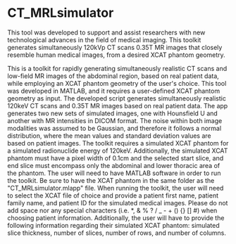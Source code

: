# CT_MRLsimulator
This tool was developed to support and assist researchers with new technological advances in the field of medical imaging. This toolkit generates simultaneously 120kVp CT scans 0.35T MR images that closely resemble human medical images, from a desired XCAT phantom geometry.

This is a toolkit for rapidly generating simultaneously realistic CT scans and low-field MR images of the abdominal region, based on real patient data, while employing an XCAT phantom geometry of the user's choice. This tool was developed in MATLAB, and it requires a user-defined XCAT phantom geometry as input. The developed script generates simultaneously realistic 120keV CT scans and 0.35T MR images based on real patient data. The app generates two new sets of simulated images, one with Hounsfield U and another with MR intensities in DICOM format. The noise within both image modalities was assumed to be Gaussian, and therefore it follows a normal distribution, where the mean values and standard deviation values are based on patient images.
The toolkit requires a simulated XCAT phantom for a simulated radionuclide energy of 120keV. Additionally, the simulated XCAT phantom must have a pixel width of 0.1cm and the selected start slice, and end slice must encompass only the abdominal and lower thoracic area of the phantom. The user will need to have MATLAB software in order to run the toolkit. Be sure to have the XCAT phantom in the same folder as the "CT_MRLsimulator.mlapp" file. When running the toolkit, the user will need to select the XCAT file of choice and provide a patient first name, patient family name, and patient ID for the simulated medical images. Please do not add space nor any special characters (i.e. *, & % ? / _ - + () {} [] #) when choosing patient information. Additionally, the user will have to provide the following information regarding their simulated XCAT phantom: simulated slice thickness, number of slices, number of rows, and number of columns.

